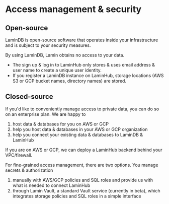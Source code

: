# Access management & security

## Open-source

LaminDB is open-source software that operates inside your infrastructure and is subject to your security measures.

By using LaminDB, Lamin obtains no access to your data.

- The sign up & log in to LaminHub only stores & uses email address & user name to create a unique user identity.
- If you register a LaminDB instance on LaminHub, storage locations (AWS S3 or GCP bucket names, directory names) are stored.

## Closed-source

If you'd like to conveniently manage access to private data, you can do so on an enterprise plan. We are happy to

1. host data & databases for you on AWS or GCP
2. help you host data & databases in your AWS or GCP organization
3. help you connect your existing data & databases to LaminDB & LaminHub

If you are on AWS or GCP, we can deploy a LaminHub backend behind your VPC/firewall.

For fine-grained access management, there are two options. You manage secrets & authorization

1. manually with AWS/GCP policies and SQL roles and provide us with what is needed to connect LaminHub
2. through Lamin Vault, a standard Vault service (currently in beta), which integrates storage policies and SQL roles in a simple interface
